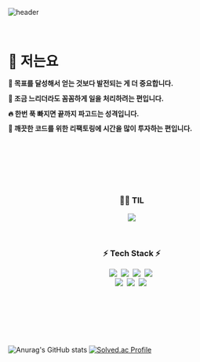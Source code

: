 ![header](https://capsule-render.vercel.app/api?type=Cylinder&color=CDE4AD&height=220&section=header&text=안녕하세요!%20여창민입니다&fontAlignY=45&fontSize=50&animation=twinkling&stroke=fff&strokeWidth=2.2&desc=iOS%20Developer&descAlignY=73&descSize=22)

<br>

# 🙋 저는요
<b>
<p style="line-height: 120%;">🌳 목표를 달성해서 얻는 것보다 발전되는 게 더 중요합니다. <br/> </p>
<p style="line-height: 120%;">💯 조금 느리더라도 꼼꼼하게 일을 처리하려는 편입니다. <br/> </p>
<p style="line-height: 120%;">🔥 한번 푹 빠지면 끝까지 파고드는 성격입니다. <br/> </p>
<p style="line-height: 120%;">🔧 깨끗한 코드를 위한 리팩토링에 시간을 많이 투자하는 편입니다. <br/> </p>
</b>

<br/><br/>
#
<br/>

<h3 align="center">🧑‍💻 TIL</h3>
<p align="center">
  <a href="https://yeolife.tistory.com/" target="_blank"><img src="https://img.shields.io/badge/Blog-339933?style=for-the-badge&logo=storyblok&logoColor=white"></a>
</p>

<br/>
  
<h3 align="center"> ⚡ Tech Stack ⚡</h3>
<p align="center">
  <img src="https://img.shields.io/badge/Swift-F05138?style=for-the-badge&logo=swift&logoColor=white">&nbsp
  <img src="https://img.shields.io/badge/Xcode-147EFB?style=for-the-badge&logo=xcode&logoColor=white">&nbsp
  <img src="https://img.shields.io/badge/Firebase-FFCA28?style=for-the-badge&logo=firebase&logoColor=white">&nbsp
  <img src="https://img.shields.io/badge/Realm-39477F?style=for-the-badge&logo=realm&logoColor=white">&nbsp<br>
  <img src="https://img.shields.io/badge/C++-00599C?style=for-the-badge&logo=cplusplus&logoColor=white">&nbsp 
  <img src="https://img.shields.io/badge/VScode-007ACC?style=for-the-badge&logo=visualstudiocode&logoColor=white">&nbsp
  <img src="https://img.shields.io/badge/MySQL-4479A1?style=for-the-badge&logo=mysql&logoColor=white">&nbsp 
</p>

<br/><br/>
# 
<br/>

![Anurag's GitHub stats](https://github-readme-stats.vercel.app/api?username=yeolife&show_icons=true&theme=highcontrast)
[![Solved.ac Profile](http://mazassumnida.wtf/api/v2/generate_badge?boj=yeo2507)](https://solved.ac/yeo2507/)


